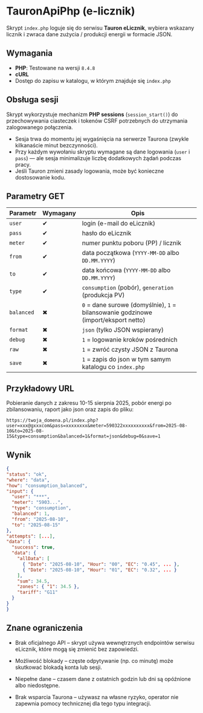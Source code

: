 # TauronApiPhp (e-licznik)

Skrypt `index.php` loguje się do serwisu **Tauron eLicznik**, wybiera wskazany licznik i zwraca dane zużycia / produkcji energii w formacie JSON.

## Wymagania

- **PHP**: Testowane na wersji `8.4.8`
- **cURL**
- Dostęp do zapisu w katalogu, w którym znajduje się `index.php`

## Obsługa sesji

Skrypt wykorzystuje mechanizm **PHP sessions** (`session_start()`) do przechowywania ciasteczek i tokenów CSRF potrzebnych do utrzymania zalogowanego połączenia.  

- Sesja trwa do momentu jej wygaśnięcia na serwerze Taurona (zwykle kilkanaście minut bezczynności).  
- Przy każdym wywołaniu skryptu wymagane są dane logowania (`user` i `pass`) — ale sesja minimalizuje liczbę dodatkowych żądań podczas pracy.  
- Jeśli Tauron zmieni zasady logowania, może być konieczne dostosowanie kodu.

## Parametry GET

| Parametr   | Wymagany | Opis |
|------------|----------|------|
| `user`     | ✔        | login (e-mail do eLicznik) |
| `pass`     | ✔        | hasło do eLicznik |
| `meter`    | ✔        | numer punktu poboru (PP) / licznik |
| `from`     | ✔        | data początkowa (`YYYY-MM-DD` albo `DD.MM.YYYY`) |
| `to`       | ✔        | data końcowa (`YYYY-MM-DD` albo `DD.MM.YYYY`) |
| `type`     | ✔        | `consumption` (pobór), `generation` (produkcja PV) |
| `balanced` | ✖        | `0` = dane surowe (domyślnie), `1` = bilansowanie godzinowe (import/eksport netto) |
| `format`   | ✖        | `json` (tylko JSON wspierany) |
| `debug`    | ✖        | `1` = logowanie kroków pośrednich |
| `raw`      | ✖        | `1` = zwróć czysty JSON z Taurona |
| `save`     | ✖        | `1` = zapis do json w tym samym katalogu co `index.php` |

## Przykładowy URL

Pobieranie danych z zakresu 10-15 sierpnia 2025, pobór energi po zbilansowaniu, raport jako json oraz zapis do pliku:

`https://twoja_domena.pl/index.php?user=xxx@gxxxcom&pass=xxxxxxxx&meter=590322xxxxxxxxxx&from=2025-08-10&to=2025-08-15&type=consumption&balanced=1&format=json&debug=0&save=1`

## Wynik

```json
{
"status": "ok",
"where": "data",
"how": "consumption_balanced",
"input": {
  "user": "***",
  "meter": "5903...",
  "type": "consumption",
  "balanced": 1,
  "from": "2025-08-10",
  "to": "2025-08-15"
},
"attempts": [...],
"data": {
  "success": true,
  "data": {
    "allData": [
      { "Date": "2025-08-10", "Hour": "00", "EC": "0.45", ... },
      { "Date": "2025-08-10", "Hour": "01", "EC": "0.32", ... }
    ],
    "sum": 34.5,
    "zones": { "1": 34.5 },
    "tariff": "G11"
  }
}
}
```

## Znane ograniczenia

- Brak oficjalnego API – skrypt używa wewnętrznych endpointów serwisu eLicznik, które mogą się zmienić bez zapowiedzi.

- Możliwość blokady – częste odpytywanie (np. co minutę) może skutkować blokadą konta lub sesji.

- Niepełne dane – czasem dane z ostatnich godzin lub dni są opóźnione albo niedostępne.

- Brak wsparcia Taurona – używasz na własne ryzyko, operator nie zapewnia pomocy technicznej dla tego typu integracji.
